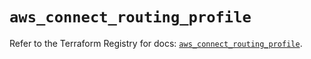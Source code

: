 # `aws_connect_routing_profile`

Refer to the Terraform Registry for docs: [`aws_connect_routing_profile`](https://registry.terraform.io/providers/hashicorp/aws/5.65.0/docs/resources/connect_routing_profile).
